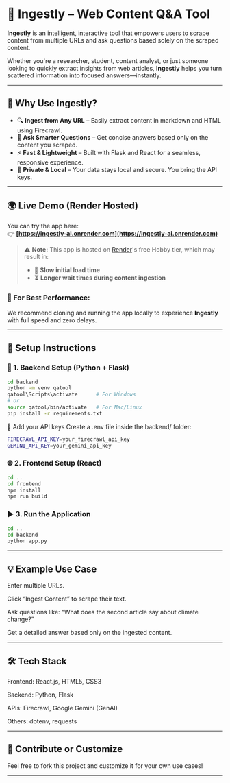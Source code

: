 # 🚀 Ingestly – Web Content Q&A Tool

**Ingestly** is an intelligent, interactive tool that empowers users to scrape content from multiple URLs and ask questions based solely on the scraped content.

Whether you're a researcher, student, content analyst, or just someone looking to quickly extract insights from web articles, **Ingestly** helps you turn scattered information into focused answers—instantly.

---

## 🌟 Why Use Ingestly?

- 🔍 **Ingest from Any URL** – Easily extract content in markdown and HTML using Firecrawl.
- 🧠 **Ask Smarter Questions** – Get concise answers based only on the content you scraped.
- ⚡ **Fast & Lightweight** – Built with Flask and React for a seamless, responsive experience.
- 🔐 **Private & Local** – Your data stays local and secure. You bring the API keys.

---

## 🌍 Live Demo (Render Hosted)

You can try the app here:  
👉 **[https://ingestly-ai.onrender.com](https://ingestly-ai.onrender.com)**

> ⚠️ **Note:** This app is hosted on [Render](https://render.com)'s free Hobby tier, which may result in:
> - 🐢 **Slow initial load time**
> - ⏳ **Longer wait times during content ingestion**

### 🚀 For Best Performance:

We recommend cloning and running the app locally to experience **Ingestly** with full speed and zero delays.

---

## 🔧 Setup Instructions

### 🐍 1. Backend Setup (Python + Flask)

```bash
cd backend
python -m venv qatool
qatool\Scripts\activate      # For Windows
# or
source qatool/bin/activate   # For Mac/Linux
pip install -r requirements.txt
```

🔑 Add your API keys
Create a .env file inside the backend/ folder:

```bash
FIRECRAWL_API_KEY=your_firecrawl_api_key
GEMINI_API_KEY=your_gemini_api_key
```

### 🌐 2. Frontend Setup (React)

```bash
cd ..
cd frontend
npm install
npm run build
```

### ▶️ 3. Run the Application

```bash
cd ..
cd backend
python app.py
```

---

## 💡 Example Use Case
Enter multiple URLs.

Click “Ingest Content” to scrape their text.

Ask questions like:
“What does the second article say about climate change?”

Get a detailed answer based only on the ingested content.

---

## 🛠 Tech Stack
Frontend: React.js, HTML5, CSS3

Backend: Python, Flask

APIs: Firecrawl, Google Gemini (GenAI)

Others: dotenv, requests

---

## 🤝 Contribute or Customize
Feel free to fork this project and customize it for your own use cases!

---
